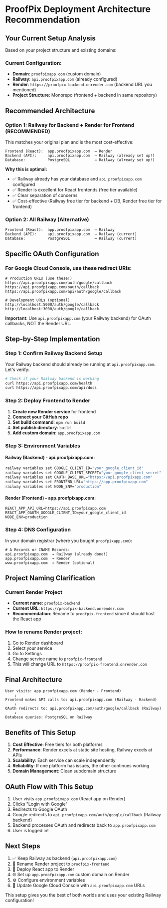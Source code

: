 # ProofPix Deployment Architecture Recommendation

## Your Current Setup Analysis

Based on your project structure and existing domains:

### Current Configuration:
- **Domain**: `proofpixapp.com` (custom domain)
- **Railway**: `api.proofpixapp.com` (already configured)
- **Render**: `https://proofpix-backend.onrender.com` (backend URL you mentioned)
- **Project Structure**: Monorepo (frontend + backend in same repository)

## Recommended Architecture

### Option 1: Railway for Backend + Render for Frontend (RECOMMENDED)

This matches your original plan and is the most cost-effective:

```
Frontend (React):  app.proofpixapp.com  → Render
Backend (API):     api.proofpixapp.com  → Railway (already set up!)
Database:          PostgreSQL           → Railway (already set up!)
```

**Why this is optimal:**
- ✅ Railway already has your database and `api.proofpixapp.com` configured
- ✅ Render is excellent for React frontends (free tier available)
- ✅ Clear separation of concerns
- ✅ Cost-effective (Railway free tier for backend + DB, Render free tier for frontend)

### Option 2: All Railway (Alternative)

```
Frontend (React):  app.proofpixapp.com  → Railway
Backend (API):     api.proofpixapp.com  → Railway (current)
Database:          PostgreSQL           → Railway (current)
```

## Specific OAuth Configuration

### For Google Cloud Console, use these redirect URIs:

```
# Production URLs (use these!)
https://api.proofpixapp.com/auth/google/callback
https://api.proofpixapp.com/oauth/callback
https://api.proofpixapp.com/api/auth/google/callback

# Development URLs (optional)
http://localhost:5000/auth/google/callback
http://localhost:3000/auth/google/callback
```

**Important**: Use `api.proofpixapp.com` (your Railway backend) for OAuth callbacks, NOT the Render URL.

## Step-by-Step Implementation

### Step 1: Confirm Railway Backend Setup

Your Railway backend should already be running at `api.proofpixapp.com`. Let's verify:

```bash
# Check if your Railway backend is working
curl https://api.proofpixapp.com/health
curl https://api.proofpixapp.com/api/docs
```

### Step 2: Deploy Frontend to Render

1. **Create new Render service** for frontend
2. **Connect your GitHub repo**
3. **Set build command**: `npm run build`
4. **Set publish directory**: `build`
5. **Add custom domain**: `app.proofpixapp.com`

### Step 3: Environment Variables

#### Railway (Backend) - api.proofpixapp.com:
```bash
railway variables set GOOGLE_CLIENT_ID="your_google_client_id"
railway variables set GOOGLE_CLIENT_SECRET="your_google_client_secret"
railway variables set OAUTH_BASE_URL="https://api.proofpixapp.com"
railway variables set FRONTEND_URL="https://app.proofpixapp.com"
railway variables set NODE_ENV="production"
```

#### Render (Frontend) - app.proofpixapp.com:
```
REACT_APP_API_URL=https://api.proofpixapp.com
REACT_APP_OAUTH_GOOGLE_CLIENT_ID=your_google_client_id
NODE_ENV=production
```

### Step 4: DNS Configuration

In your domain registrar (where you bought `proofpixapp.com`):

```
# A Records or CNAME Records:
api.proofpixapp.com  → Railway (already done!)
app.proofpixapp.com  → Render
www.proofpixapp.com  → Render (optional)
```

## Project Naming Clarification

### Current Render Project
- **Current name**: `proofpix-backend` 
- **Current URL**: `https://proofpix-backend.onrender.com`
- **Recommendation**: Rename to `proofpix-frontend` since it should host the React app

### How to rename Render project:
1. Go to Render dashboard
2. Select your service
3. Go to Settings
4. Change service name to `proofpix-frontend`
5. This will change URL to `https://proofpix-frontend.onrender.com`

## Final Architecture

```
User visits: app.proofpixapp.com (Render - Frontend)
    ↓
Frontend makes API calls to: api.proofpixapp.com (Railway - Backend)
    ↓
OAuth redirects to: api.proofpixapp.com/auth/google/callback (Railway)
    ↓
Database queries: PostgreSQL on Railway
```

## Benefits of This Setup

1. **Cost Effective**: Free tiers for both platforms
2. **Performance**: Render excels at static site hosting, Railway excels at APIs
3. **Scalability**: Each service can scale independently
4. **Reliability**: If one platform has issues, the other continues working
5. **Domain Management**: Clean subdomain structure

## OAuth Flow with This Setup

1. User visits `app.proofpixapp.com` (React app on Render)
2. Clicks "Login with Google"
3. Redirects to Google OAuth
4. Google redirects to `api.proofpixapp.com/auth/google/callback` (Railway backend)
5. Backend processes OAuth and redirects back to `app.proofpixapp.com`
6. User is logged in!

## Next Steps

1. ✅ Keep Railway as backend (`api.proofpixapp.com`)
2. 🔄 Rename Render project to `proofpix-frontend`
3. 🚀 Deploy React app to Render
4. 🌐 Set up `app.proofpixapp.com` custom domain on Render
5. ⚙️ Configure environment variables
6. 🔐 Update Google Cloud Console with `api.proofpixapp.com` URLs

This setup gives you the best of both worlds and uses your existing Railway configuration! 